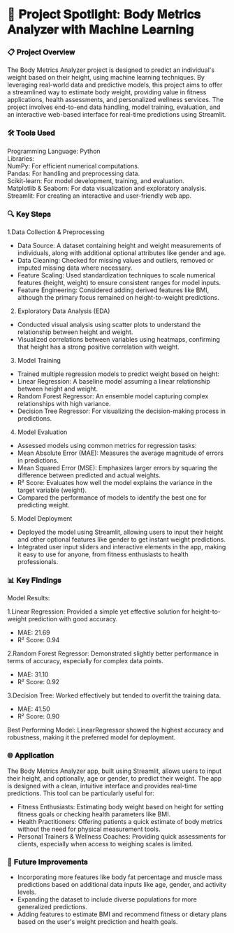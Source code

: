 # 🎯 𝐏𝐫𝐨𝐣𝐞𝐜𝐭 𝐒𝐩𝐨𝐭𝐥𝐢𝐠𝐡𝐭: 𝐁𝐨𝐝𝐲 𝐌𝐞𝐭𝐫𝐢𝐜𝐬 𝐀𝐧𝐚𝐥𝐲𝐳𝐞𝐫 𝐰𝐢𝐭𝐡 𝐌𝐚𝐜𝐡𝐢𝐧𝐞 𝐋𝐞𝐚𝐫𝐧𝐢𝐧𝐠

### 📋 𝐏𝐫𝐨𝐣𝐞𝐜𝐭 𝐎𝐯𝐞𝐫𝐯𝐢𝐞𝐰

The Body Metrics Analyzer project is designed to predict an individual's weight based on their height, using machine learning techniques. By leveraging real-world data and predictive models, this project aims to offer a streamlined way to estimate body weight, providing value in fitness applications, health assessments, and personalized wellness services. The project involves end-to-end data handling, model training, evaluation, and an interactive web-based interface for real-time predictions using Streamlit.

### 🛠️ 𝐓𝐨𝐨𝐥𝐬 𝐔𝐬𝐞𝐝

Programming Language: Python<br> Libraries:<br>
NumPy: For efficient numerical computations.<br>
Pandas: For handling and preprocessing data.<br>
Scikit-learn: For model development, training, and evaluation.<br>
Matplotlib & Seaborn: For data visualization and exploratory analysis.<br>
Streamlit: For creating an interactive and user-friendly web app.<br>

### 🔍 𝐊𝐞𝐲 𝐒𝐭𝐞𝐩𝐬

1.Data Collection & Preprocessing<br>
* Data Source: A dataset containing height and weight measurements of individuals, along with additional optional attributes like gender and age.<br>
* Data Cleaning: Checked for missing values and outliers, removed or imputed missing data where necessary.<br>
* Feature Scaling: Used standardization techniques to scale numerical features (height, weight) to ensure consistent ranges for model inputs.<br>
* Feature Engineering: Considered adding derived features like BMI, although the primary focus remained on height-to-weight predictions.<br>

2. Exploratory Data Analysis (EDA)<br>
* Conducted visual analysis using scatter plots to understand the relationship between height and weight.
* Visualized correlations between variables using heatmaps, confirming that height has a strong positive correlation with weight.<br>

3. Model Training<br>
* Trained multiple regression models to predict weight based on height:<br>
* Linear Regression: A baseline model assuming a linear relationship between height and weight.<br>
* Random Forest Regressor: An ensemble model capturing complex relationships with high variance.<br>
* Decision Tree Regressor: For visualizing the decision-making process in predictions.<br>

4. Model Evaluation<br>

* Assessed models using common metrics for regression tasks:<br>
* Mean Absolute Error (MAE): Measures the average magnitude of errors in predictions.<br>
* Mean Squared Error (MSE): Emphasizes larger errors by squaring the difference between predicted and actual weights.<br>
* R² Score: Evaluates how well the model explains the variance in the target variable (weight).<br>
* Compared the performance of models to identify the best one for predicting weight.<br>

5. Model Deployment<br>

* Deployed the model using Streamlit, allowing users to input their height and other optional features like gender to get instant weight predictions.<br>
* Integrated user input sliders and interactive elements in the app, making it easy to use for anyone, from fitness enthusiasts to health professionals.<br>

### 📊 𝐊𝐞𝐲 𝐅𝐢𝐧𝐝𝐢𝐧𝐠𝐬
Model Results:

1.Linear Regression: Provided a simple yet effective solution for height-to-weight prediction with good accuracy.<br>
* MAE: 21.69<br>
* R² Score: 0.94<br>

2.Random Forest Regressor: Demonstrated slightly better performance in terms of accuracy, especially for complex data points.<br>
* MAE: 31.10<br>
* R² Score: 0.92<br>

3.Decision Tree: Worked effectively but tended to overfit the training data.<br>
* MAE: 41.50<br>
* R² Score: 0.90<br>

Best Performing Model: LinearRegressor showed the highest accuracy and robustness, making it the preferred model for deployment.

### 🌐 𝐀𝐩𝐩𝐥𝐢𝐜𝐚𝐭𝐢𝐨𝐧

The Body Metrics Analyzer app, built using Streamlit, allows users to input their height, and optionally, age or gender, to predict their weight. The app is designed with a clean, intuitive interface and provides real-time predictions. This tool can be particularly useful for:
* Fitness Enthusiasts: Estimating body weight based on height for setting fitness goals or checking health parameters like BMI.
* Health Practitioners: Offering patients a quick estimate of body metrics without the need for physical measurement tools.
* Personal Trainers & Wellness Coaches: Providing quick assessments for clients, especially when access to weighing scales is limited.
  
### 🔮 𝐅𝐮𝐭𝐮𝐫𝐞 𝐈𝐦𝐩𝐫𝐨𝐯𝐞𝐦𝐞𝐧𝐭𝐬

* Incorporating more features like body fat percentage and muscle mass predictions based on additional data inputs like age, gender, and activity levels.
* Expanding the dataset to include diverse populations for more generalized predictions.
* Adding features to estimate BMI and recommend fitness or dietary plans based on the user's weight prediction and health goals.

